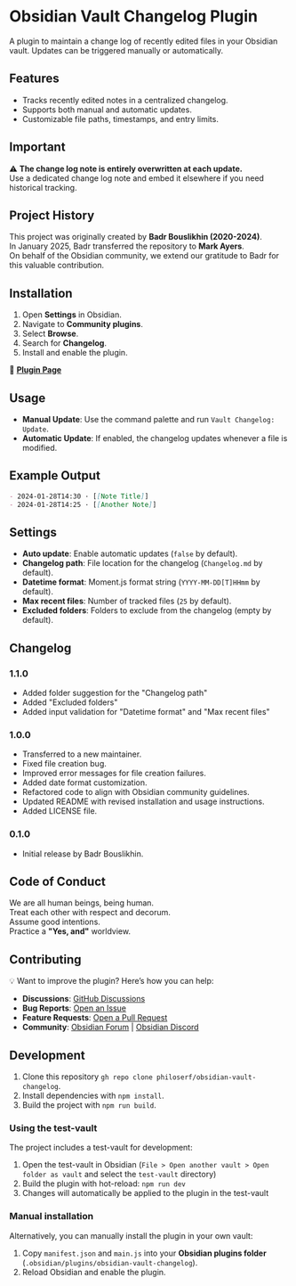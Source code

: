 # Obsidian Vault Changelog Plugin

A plugin to maintain a change log of recently edited files in your Obsidian vault. Updates can be triggered manually or automatically.

## Features

- Tracks recently edited notes in a centralized changelog.
- Supports both manual and automatic updates.
- Customizable file paths, timestamps, and entry limits.

## Important

⚠️ **The change log note is entirely overwritten at each update.**  
Use a dedicated change log note and embed it elsewhere if you need historical tracking.

## Project History

This project was originally created by **Badr Bouslikhin (2020-2024)**.  
In January 2025, Badr transferred the repository to **Mark Ayers**.  
On behalf of the Obsidian community, we extend our gratitude to Badr for this valuable contribution.

## Installation

1. Open **Settings** in Obsidian.
2. Navigate to **Community plugins**.
3. Select **Browse**.
4. Search for **Changelog**.
5. Install and enable the plugin.

🔗 **[Plugin Page](https://obsidian.md/plugins?id=obsidian-vault-changelog#)**

## Usage

- **Manual Update**: Use the command palette and run `Vault Changelog: Update`.
- **Automatic Update**: If enabled, the changelog updates whenever a file is modified.

## Example Output

```markdown
- 2024-01-28T14:30 · [[Note Title]]
- 2024-01-28T14:25 · [[Another Note]]
```

## Settings

- **Auto update**: Enable automatic updates (`false` by default).
- **Changelog path**: File location for the changelog (`Changelog.md` by default).
- **Datetime format**: Moment.js format string (`YYYY-MM-DD[T]HHmm` by default).
- **Max recent files**: Number of tracked files (`25` by default).
- **Excluded folders**: Folders to exclude from the changelog (empty by default).

## Changelog

### 1.1.0

- Added folder suggestion for the "Changelog path"
- Added "Excluded folders"
- Added input validation for "Datetime format" and "Max recent files"

### 1.0.0

- Transferred to a new maintainer.
- Fixed file creation bug.
- Improved error messages for file creation failures.
- Added date format customization.
- Refactored code to align with Obsidian community guidelines.
- Updated README with revised installation and usage instructions.
- Added LICENSE file.

### 0.1.0

- Initial release by Badr Bouslikhin.

## Code of Conduct

We are all human beings, being human.  
Treat each other with respect and decorum.  
Assume good intentions.  
Practice a **"Yes, and"** worldview.

## Contributing

💡 Want to improve the plugin? Here’s how you can help:

- **Discussions**: [GitHub Discussions](https://github.com/philoserf/obsidian-vault-changelog/discussions)
- **Bug Reports**: [Open an Issue](https://github.com/philoserf/obsidian-vault-changelog/issues)
- **Feature Requests**: [Open a Pull Request](https://github.com/philoserf/obsidian-vault-changelog/pulls)
- **Community**: [Obsidian Forum](https://forum.obsidian.md) | [Obsidian Discord](https://discord.gg/obsidianmd)

## Development

1. Clone this repository `gh repo clone philoserf/obsidian-vault-changelog`.
2. Install dependencies with `npm install`.
3. Build the project with `npm run build`.

### Using the test-vault

The project includes a test-vault for development:

1. Open the test-vault in Obsidian (`File > Open another vault > Open folder as vault` and select the `test-vault` directory)
2. Build the plugin with hot-reload: `npm run dev`
3. Changes will automatically be applied to the plugin in the test-vault

### Manual installation

Alternatively, you can manually install the plugin in your own vault:

1. Copy `manifest.json` and `main.js` into your **Obsidian plugins folder** (`.obsidian/plugins/obsidian-vault-changelog`).
2. Reload Obsidian and enable the plugin.
